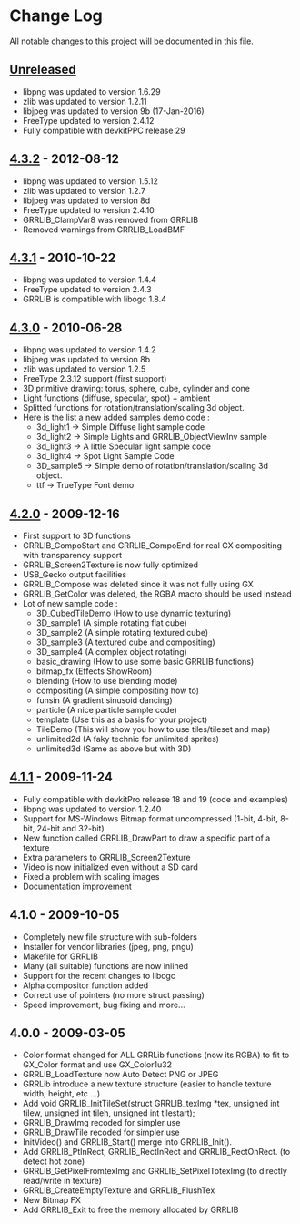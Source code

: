 # Change Log
All notable changes to this project will be documented in this file.

## [Unreleased]
- libpng was updated to version 1.6.29
- zlib was updated to version 1.2.11
- libjpeg was updated to version 9b (17-Jan-2016)
- FreeType updated to version 2.4.12
- Fully compatible with devkitPPC release 29

## [4.3.2] - 2012-08-12
- libpng was updated to version 1.5.12
- zlib was updated to version 1.2.7
- libjpeg was updated to version 8d
- FreeType updated to version 2.4.10
- GRRLIB_ClampVar8 was removed from GRRLIB
- Removed warnings from GRRLIB_LoadBMF 

## [4.3.1] - 2010-10-22
- libpng was updated to version 1.4.4
- FreeType updated to version 2.4.3
- GRRLIB is compatible with libogc 1.8.4 

## [4.3.0] - 2010-06-28
- libpng was updated to version 1.4.2
- libjpeg was updated to version 8b
- zlib was updated to version 1.2.5
- FreeType 2.3.12 support (first support)
- 3D primitive drawing: torus, sphere, cube, cylinder and cone
- Light functions (diffuse, specular, spot) + ambient
- Splitted functions for rotation/translation/scaling 3d object.
- Here is the list a new added samples demo code :
  - 3d_light1 -> Simple Diffuse light sample code
  - 3d_light2 -> Simple Lights and GRRLIB_ObjectViewInv sample
  - 3d_light3 -> A little Specular light sample code
  - 3d_light4 -> Spot Light Sample Code
  - 3D_sample5 -> Simple demo of rotation/translation/scaling 3d object.
  - ttf -> TrueType Font demo 

## [4.2.0] - 2009-12-16
- First support to 3D functions
- GRRLIB_CompoStart and GRRLIB_CompoEnd for real GX compositing with transparency support
- GRRLIB_Screen2Texture is now fully optimized
- USB_Gecko output facilities
- GRRLIB_Compose was deleted since it was not fully using GX
- GRRLIB_GetColor was deleted, the RGBA macro should be used instead
- Lot of new sample code :
  - 3D_CubedTileDemo (How to use dynamic texturing)
  - 3D_sample1 (A simple rotating flat cube)
  - 3D_sample2 (A simple rotating textured cube)
  - 3D_sample3 (A textured cube and compositing)
  - 3D_sample4 (A complex object rotating)
  - basic_drawing (How to use some basic GRRLIB functions)
  - bitmap_fx (Effects ShowRoom)
  - blending (How to use blending mode)
  - compositing (A simple compositing how to)
  - funsin (A gradient sinusoid dancing)
  - particle (A nice particle sample code)
  - template (Use this as a basis for your project)
  - TileDemo (This will show you how to use tiles/tileset and map)
  - unlimited2d (A faky technic for unlimited sprites)
  - unlimited3d (Same as above but with 3D) 

## [4.1.1] - 2009-11-24
- Fully compatible with devkitPro release 18 and 19 (code and examples)
- libpng was updated to version 1.2.40
- Support for MS-Windows Bitmap format uncompressed (1-bit, 4-bit, 8-bit, 24-bit and 32-bit)
- New function called GRRLIB_DrawPart to draw a specific part of a texture
- Extra parameters to GRRLIB_Screen2Texture
- Video is now initialized even without a SD card
- Fixed a problem with scaling images
- Documentation improvement 

## 4.1.0 - 2009-10-05
- Completely new file structure with sub-folders
- Installer for vendor libraries (jpeg, png, pngu)
- Makefile for GRRLIB
- Many (all suitable) functions are now inlined
- Support for the recent changes to libogc
- Alpha compositor function added
- Correct use of pointers (no more struct passing)
- Speed improvement, bug fixing and more... 

## 4.0.0 - 2009-03-05
- Color format changed for ALL GRRLib functions (now its RGBA) to fit to GX_Color format and use GX_Color1u32
- GRRLIB_LoadTexture now Auto Detect PNG or JPEG
- GRRLib introduce a new texture structure (easier to handle texture width, height, etc ...)
- Add void GRRLIB_InitTileSet(struct GRRLIB_texImg *tex, unsigned int tilew, unsigned int tileh, unsigned int tilestart);
- GRRLIB_DrawImg recoded for simpler use
- GRRLIB_DrawTile recoded for simpler use
- InitVideo() and GRRLIB_Start() merge into GRRLIB_Init().
- Add GRRLIB_PtInRect, GRRLIB_RectInRect and GRRLIB_RectOnRect. (to detect hot zone)
- GRRLIB_GetPixelFromtexImg and GRRLIB_SetPixelTotexImg (to directly read/write in texture)
- GRRLIB_CreateEmptyTexture and GRRLIB_FlushTex
- New Bitmap FX
- Add GRRLIB_Exit to free the memory allocated by GRRLIB 

[Unreleased]: https://github.com/GRRLIB/GRRLIB/compare/4.3.2...HEAD
[4.3.2]: https://github.com/GRRLIB/GRRLIB/compare/4.3.1...4.3.2
[4.3.1]: https://github.com/GRRLIB/GRRLIB/compare/4.3.0...4.3.1
[4.3.0]: https://github.com/GRRLIB/GRRLIB/compare/4.2.0...4.3.0
[4.2.0]: https://github.com/GRRLIB/GRRLIB/compare/4.1.1...4.2.0
[4.1.1]: https://github.com/GRRLIB/GRRLIB/compare/4.1.0...4.1.1
